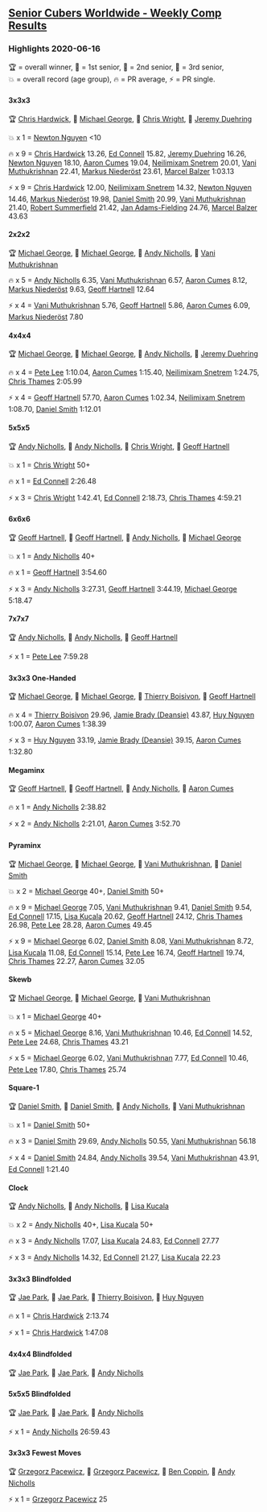 <style>table {white-space: nowrap;}</style>

## [Senior Cubers Worldwide - Weekly Comp Results](/scw-comp/results/)
### Highlights 2020-06-16

<span style="white-space: nowrap;">🏆 = overall winner</span>, <span style="white-space: nowrap;">🥇 = 1st senior</span>, <span style="white-space: nowrap;">🥈 = 2nd senior</span>, <span style="white-space: nowrap;">🥉 = 3rd senior</span>, <span style="white-space: nowrap;">💥 = overall record (age group)</span>, <span style="white-space: nowrap;">🔥 = PR average</span>, <span style="white-space: nowrap;">⚡ = PR single</span>.

#### 3x3x3

🏆 [Chris Hardwick](../../persons/chris_hardwick/333.md), 🥇 [Michael George](../../persons/michael_george/333.md), 🥈 [Chris Wright](../../persons/chris_wright/333.md), 🥉 [Jeremy Duehring](../../persons/jeremy_duehring/333.md)

💥 x 1 = [Newton Nguyen](../../persons/newton_nguyen/333.md) <10

🔥 x 9 = [Chris Hardwick](../../persons/chris_hardwick/333.md) 13.26, [Ed Connell](../../persons/ed_connell/333.md) 15.82, [Jeremy Duehring](../../persons/jeremy_duehring/333.md) 16.26, [Newton Nguyen](../../persons/newton_nguyen/333.md) 18.10, [Aaron Cumes](../../persons/aaron_cumes/333.md) 19.04, [Neilimixam Snetrem](../../persons/neilimixam_snetrem/333.md) 20.01, [Vani Muthukrishnan](../../persons/vani_muthukrishnan/333.md) 22.41, [Markus Niederöst](../../persons/markus_niederost/333.md) 23.61, [Marcel Balzer](../../persons/marcel_balzer/333.md) 1:03.13

⚡ x 9 = [Chris Hardwick](../../persons/chris_hardwick/333.md) 12.00, [Neilimixam Snetrem](../../persons/neilimixam_snetrem/333.md) 14.32, [Newton Nguyen](../../persons/newton_nguyen/333.md) 14.46, [Markus Niederöst](../../persons/markus_niederost/333.md) 19.98, [Daniel Smith](../../persons/daniel_smith/333.md) 20.99, [Vani Muthukrishnan](../../persons/vani_muthukrishnan/333.md) 21.40, [Robert Summerfield](../../persons/robert_summerfield/333.md) 21.42, [Jan Adams-Fielding](../../persons/jan_adams_fielding/333.md) 24.76, [Marcel Balzer](../../persons/marcel_balzer/333.md) 43.63

#### 2x2x2

🏆 [Michael George](../../persons/michael_george/222.md), 🥇 [Michael George](../../persons/michael_george/222.md), 🥈 [Andy Nicholls](../../persons/andy_nicholls/222.md), 🥉 [Vani Muthukrishnan](../../persons/vani_muthukrishnan/222.md)

🔥 x 5 = [Andy Nicholls](../../persons/andy_nicholls/222.md) 6.35, [Vani Muthukrishnan](../../persons/vani_muthukrishnan/222.md) 6.57, [Aaron Cumes](../../persons/aaron_cumes/222.md) 8.12, [Markus Niederöst](../../persons/markus_niederost/222.md) 9.63, [Geoff Hartnell](../../persons/geoff_hartnell/222.md) 12.64

⚡ x 4 = [Vani Muthukrishnan](../../persons/vani_muthukrishnan/222.md) 5.76, [Geoff Hartnell](../../persons/geoff_hartnell/222.md) 5.86, [Aaron Cumes](../../persons/aaron_cumes/222.md) 6.09, [Markus Niederöst](../../persons/markus_niederost/222.md) 7.80

#### 4x4x4

🏆 [Michael George](../../persons/michael_george/444.md), 🥇 [Michael George](../../persons/michael_george/444.md), 🥈 [Andy Nicholls](../../persons/andy_nicholls/444.md), 🥉 [Jeremy Duehring](../../persons/jeremy_duehring/444.md)

🔥 x 4 = [Pete Lee](../../persons/pete_lee/444.md) 1:10.04, [Aaron Cumes](../../persons/aaron_cumes/444.md) 1:15.40, [Neilimixam Snetrem](../../persons/neilimixam_snetrem/444.md) 1:24.75, [Chris Thames](../../persons/chris_thames/444.md) 2:05.99

⚡ x 4 = [Geoff Hartnell](../../persons/geoff_hartnell/444.md) 57.70, [Aaron Cumes](../../persons/aaron_cumes/444.md) 1:02.34, [Neilimixam Snetrem](../../persons/neilimixam_snetrem/444.md) 1:08.70, [Daniel Smith](../../persons/daniel_smith/444.md) 1:12.01

#### 5x5x5

🏆 [Andy Nicholls](../../persons/andy_nicholls/555.md), 🥇 [Andy Nicholls](../../persons/andy_nicholls/555.md), 🥈 [Chris Wright](../../persons/chris_wright/555.md), 🥉 [Geoff Hartnell](../../persons/geoff_hartnell/555.md)

💥 x 1 = [Chris Wright](../../persons/chris_wright/555.md) 50+

🔥 x 1 = [Ed Connell](../../persons/ed_connell/555.md) 2:26.48

⚡ x 3 = [Chris Wright](../../persons/chris_wright/555.md) 1:42.41, [Ed Connell](../../persons/ed_connell/555.md) 2:18.73, [Chris Thames](../../persons/chris_thames/555.md) 4:59.21

#### 6x6x6

🏆 [Geoff Hartnell](../../persons/geoff_hartnell/666.md), 🥇 [Geoff Hartnell](../../persons/geoff_hartnell/666.md), 🥈 [Andy Nicholls](../../persons/andy_nicholls/666.md), 🥉 [Michael George](../../persons/michael_george/666.md)

💥 x 1 = [Andy Nicholls](../../persons/andy_nicholls/666.md) 40+

🔥 x 1 = [Geoff Hartnell](../../persons/geoff_hartnell/666.md) 3:54.60

⚡ x 3 = [Andy Nicholls](../../persons/andy_nicholls/666.md) 3:27.31, [Geoff Hartnell](../../persons/geoff_hartnell/666.md) 3:44.19, [Michael George](../../persons/michael_george/666.md) 5:18.47

#### 7x7x7

🏆 [Andy Nicholls](../../persons/andy_nicholls/777.md), 🥇 [Andy Nicholls](../../persons/andy_nicholls/777.md), 🥈 [Geoff Hartnell](../../persons/geoff_hartnell/777.md)

⚡ x 1 = [Pete Lee](../../persons/pete_lee/777.md) 7:59.28

#### 3x3x3 One-Handed

🏆 [Michael George](../../persons/michael_george/333oh.md), 🥇 [Michael George](../../persons/michael_george/333oh.md), 🥈 [Thierry Boisivon](../../persons/thierry_boisivon/333oh.md), 🥉 [Geoff Hartnell](../../persons/geoff_hartnell/333oh.md)

🔥 x 4 = [Thierry Boisivon](../../persons/thierry_boisivon/333oh.md) 29.96, [Jamie Brady (Deansie)](../../persons/jamie_brady/333oh.md) 43.87, [Huy Nguyen](../../persons/huy_nguyen/333oh.md) 1:00.07, [Aaron Cumes](../../persons/aaron_cumes/333oh.md) 1:38.39

⚡ x 3 = [Huy Nguyen](../../persons/huy_nguyen/333oh.md) 33.19, [Jamie Brady (Deansie)](../../persons/jamie_brady/333oh.md) 39.15, [Aaron Cumes](../../persons/aaron_cumes/333oh.md) 1:32.80

#### Megaminx

🏆 [Geoff Hartnell](../../persons/geoff_hartnell/minx.md), 🥇 [Geoff Hartnell](../../persons/geoff_hartnell/minx.md), 🥈 [Andy Nicholls](../../persons/andy_nicholls/minx.md), 🥉 [Aaron Cumes](../../persons/aaron_cumes/minx.md)

🔥 x 1 = [Andy Nicholls](../../persons/andy_nicholls/minx.md) 2:38.82

⚡ x 2 = [Andy Nicholls](../../persons/andy_nicholls/minx.md) 2:21.01, [Aaron Cumes](../../persons/aaron_cumes/minx.md) 3:52.70

#### Pyraminx

🏆 [Michael George](../../persons/michael_george/pyram.md), 🥇 [Michael George](../../persons/michael_george/pyram.md), 🥈 [Vani Muthukrishnan](../../persons/vani_muthukrishnan/pyram.md), 🥉 [Daniel Smith](../../persons/daniel_smith/pyram.md)

💥 x 2 = [Michael George](../../persons/michael_george/pyram.md) 40+, [Daniel Smith](../../persons/daniel_smith/pyram.md) 50+

🔥 x 9 = [Michael George](../../persons/michael_george/pyram.md) 7.05, [Vani Muthukrishnan](../../persons/vani_muthukrishnan/pyram.md) 9.41, [Daniel Smith](../../persons/daniel_smith/pyram.md) 9.54, [Ed Connell](../../persons/ed_connell/pyram.md) 17.15, [Lisa Kucala](../../persons/lisa_kucala/pyram.md) 20.62, [Geoff Hartnell](../../persons/geoff_hartnell/pyram.md) 24.12, [Chris Thames](../../persons/chris_thames/pyram.md) 26.98, [Pete Lee](../../persons/pete_lee/pyram.md) 28.28, [Aaron Cumes](../../persons/aaron_cumes/pyram.md) 49.45

⚡ x 9 = [Michael George](../../persons/michael_george/pyram.md) 6.02, [Daniel Smith](../../persons/daniel_smith/pyram.md) 8.08, [Vani Muthukrishnan](../../persons/vani_muthukrishnan/pyram.md) 8.72, [Lisa Kucala](../../persons/lisa_kucala/pyram.md) 11.08, [Ed Connell](../../persons/ed_connell/pyram.md) 15.14, [Pete Lee](../../persons/pete_lee/pyram.md) 16.74, [Geoff Hartnell](../../persons/geoff_hartnell/pyram.md) 19.74, [Chris Thames](../../persons/chris_thames/pyram.md) 22.27, [Aaron Cumes](../../persons/aaron_cumes/pyram.md) 32.05

#### Skewb

🏆 [Michael George](../../persons/michael_george/skewb.md), 🥇 [Michael George](../../persons/michael_george/skewb.md), 🥈 [Vani Muthukrishnan](../../persons/vani_muthukrishnan/skewb.md)

💥 x 1 = [Michael George](../../persons/michael_george/skewb.md) 40+

🔥 x 5 = [Michael George](../../persons/michael_george/skewb.md) 8.16, [Vani Muthukrishnan](../../persons/vani_muthukrishnan/skewb.md) 10.46, [Ed Connell](../../persons/ed_connell/skewb.md) 14.52, [Pete Lee](../../persons/pete_lee/skewb.md) 24.68, [Chris Thames](../../persons/chris_thames/skewb.md) 43.21

⚡ x 5 = [Michael George](../../persons/michael_george/skewb.md) 6.02, [Vani Muthukrishnan](../../persons/vani_muthukrishnan/skewb.md) 7.77, [Ed Connell](../../persons/ed_connell/skewb.md) 10.46, [Pete Lee](../../persons/pete_lee/skewb.md) 17.80, [Chris Thames](../../persons/chris_thames/skewb.md) 25.74

#### Square-1

🏆 [Daniel Smith](../../persons/daniel_smith/sq1.md), 🥇 [Daniel Smith](../../persons/daniel_smith/sq1.md), 🥈 [Andy Nicholls](../../persons/andy_nicholls/sq1.md), 🥉 [Vani Muthukrishnan](../../persons/vani_muthukrishnan/sq1.md)

💥 x 1 = [Daniel Smith](../../persons/daniel_smith/sq1.md) 50+

🔥 x 3 = [Daniel Smith](../../persons/daniel_smith/sq1.md) 29.69, [Andy Nicholls](../../persons/andy_nicholls/sq1.md) 50.55, [Vani Muthukrishnan](../../persons/vani_muthukrishnan/sq1.md) 56.18

⚡ x 4 = [Daniel Smith](../../persons/daniel_smith/sq1.md) 24.84, [Andy Nicholls](../../persons/andy_nicholls/sq1.md) 39.54, [Vani Muthukrishnan](../../persons/vani_muthukrishnan/sq1.md) 43.91, [Ed Connell](../../persons/ed_connell/sq1.md) 1:21.40

#### Clock

🏆 [Andy Nicholls](../../persons/andy_nicholls/clock.md), 🥇 [Andy Nicholls](../../persons/andy_nicholls/clock.md), 🥈 [Lisa Kucala](../../persons/lisa_kucala/clock.md)

💥 x 2 = [Andy Nicholls](../../persons/andy_nicholls/clock.md) 40+, [Lisa Kucala](../../persons/lisa_kucala/clock.md) 50+

🔥 x 3 = [Andy Nicholls](../../persons/andy_nicholls/clock.md) 17.07, [Lisa Kucala](../../persons/lisa_kucala/clock.md) 24.83, [Ed Connell](../../persons/ed_connell/clock.md) 27.77

⚡ x 3 = [Andy Nicholls](../../persons/andy_nicholls/clock.md) 14.32, [Ed Connell](../../persons/ed_connell/clock.md) 21.27, [Lisa Kucala](../../persons/lisa_kucala/clock.md) 22.23

#### 3x3x3 Blindfolded

🏆 [Jae Park](../../persons/jae_park/333bf.md), 🥇 [Jae Park](../../persons/jae_park/333bf.md), 🥈 [Thierry Boisivon](../../persons/thierry_boisivon/333bf.md), 🥉 [Huy Nguyen](../../persons/huy_nguyen/333bf.md)

🔥 x 1 = [Chris Hardwick](../../persons/chris_hardwick/333bf.md) 2:13.74

⚡ x 1 = [Chris Hardwick](../../persons/chris_hardwick/333bf.md) 1:47.08

#### 4x4x4 Blindfolded

🏆 [Jae Park](../../persons/jae_park/444bf.md), 🥇 [Jae Park](../../persons/jae_park/444bf.md), 🥈 [Andy Nicholls](../../persons/andy_nicholls/444bf.md)

#### 5x5x5 Blindfolded

🏆 [Jae Park](../../persons/jae_park/555bf.md), 🥇 [Jae Park](../../persons/jae_park/555bf.md), 🥈 [Andy Nicholls](../../persons/andy_nicholls/555bf.md)

⚡ x 1 = [Andy Nicholls](../../persons/andy_nicholls/555bf.md) 26:59.43

#### 3x3x3 Fewest Moves

🏆 [Grzegorz Pacewicz](../../persons/grzegorz_pacewicz/333fm.md), 🥇 [Grzegorz Pacewicz](../../persons/grzegorz_pacewicz/333fm.md), 🥈 [Ben Coppin](../../persons/ben_coppin/333fm.md), 🥉 [Andy Nicholls](../../persons/andy_nicholls/333fm.md)

⚡ x 1 = [Grzegorz Pacewicz](../../persons/grzegorz_pacewicz/333fm.md) 25


<!-- Global site tag (gtag.js) - Google Analytics -->
<script async src="https://www.googletagmanager.com/gtag/js?id=UA-86348435-3"></script>
<script>window.dataLayer = window.dataLayer || []; function gtag() {dataLayer.push(arguments);} gtag('js', new Date()); gtag('config', 'UA-86348435-3');</script>
